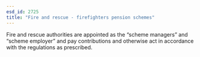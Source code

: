 ```yaml
---
esd_id: 2725
title: "Fire and rescue - firefighters pension schemes"
---
```


Fire and rescue authorities are appointed as the “scheme managers” and “scheme employer” and pay contributions and otherwise act in accordance with the regulations as prescribed.

